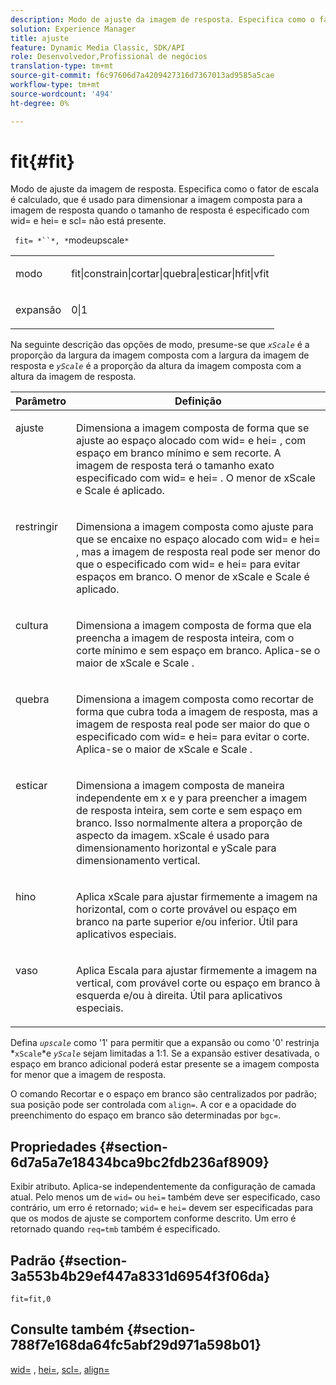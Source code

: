 ```yaml
---
description: Modo de ajuste da imagem de resposta. Especifica como o fator de escala é calculado, que é usado para dimensionar a imagem composta para a imagem de resposta quando o tamanho de resposta é especificado com wid= e hei= e scl= não está presente.
solution: Experience Manager
title: ajuste
feature: Dynamic Media Classic, SDK/API
role: Desenvolvedor,Profissional de negócios
translation-type: tm+mt
source-git-commit: f6c97606d7a4209427316d7367013ad9585a5cae
workflow-type: tm+mt
source-wordcount: '494'
ht-degree: 0%

---
```



# fit{#fit}

Modo de ajuste da imagem de resposta. Especifica como o fator de escala é calculado, que é usado para dimensionar a imagem composta para a imagem de resposta quando o tamanho de resposta é especificado com wid= e hei= e scl= não está presente.

` fit= *``*, *`modeupscale`*`

<table id="simpletable_50FBDC6B7CB2448891DD0F491DEB5ACF"> 
 <tr class="strow"> 
  <td class="stentry"> <p> <span class="codeph"> <span class="varname"> modo  </span> </span> </p> </td> 
  <td class="stentry"> <p> <span class="codeph"> fit|constrain|cortar|quebra|esticar|hfit|vfit  </span> </p> </td> 
 </tr> 
 <tr class="strow"> 
  <td class="stentry"> <p> <span class="codeph"> <span class="varname"> expansão  </span> </span> </p> </td> 
  <td class="stentry"> <p> <span class="codeph"> 0|1  </span> </p> </td> 
 </tr> 
</table>

Na seguinte descrição das opções de modo, presume-se que *`xScale`* é a proporção da largura da imagem composta com a largura da imagem de resposta e *`yScale`* é a proporção da altura da imagem composta com a altura da imagem de resposta.

<table id="table_33408ECA9D164AFAA249F8589060545E"> 
 <thead> 
  <tr> 
   <th colname="col1" class="entry"> Parâmetro </th> 
   <th colname="col2" class="entry"> Definição </th> 
  </tr> 
 </thead>
 <tbody> 
  <tr valign="top"> 
   <td colname="col1"> <p> <span class="codeph"> ajuste  </span> </p> </td> 
   <td colname="col2"> <p>Dimensiona a imagem composta de forma que se ajuste ao espaço alocado com <span class="codeph"> wid= </span> e <span class="codeph"> hei= </span>, com espaço em branco mínimo e sem recorte. A imagem de resposta terá o tamanho exato especificado com <span class="codeph"> wid= </span> e <span class="codeph"> hei= </span>. O menor de <span class="varname"> xScale </span> e <span class="varname"> Scale </span> é aplicado. </p> </td> 
  </tr> 
  <tr valign="top"> 
   <td colname="col1"> <p> <span class="codeph"> restringir  </span> </p> </td> 
   <td colname="col2"> <p>Dimensiona a imagem composta como <span class="codeph"> ajuste </span> para que se encaixe no espaço alocado com <span class="codeph"> wid= </span> e <span class="codeph"> hei= </span>, mas a imagem de resposta real pode ser menor do que o especificado com <span class="codeph"> wid= </span> e <span class="codeph"> hei= </span> para evitar espaços em branco. O menor de <span class="varname"> xScale </span> e <span class="varname"> Scale </span> é aplicado. </p> </td> 
  </tr> 
  <tr valign="top"> 
   <td colname="col1"> <p> <span class="codeph"> cultura  </span> </p> </td> 
   <td colname="col2"> <p>Dimensiona a imagem composta de forma que ela preencha a imagem de resposta inteira, com o corte mínimo e sem espaço em branco. Aplica-se o maior de <span class="varname"> xScale </span> e <span class="varname"> Scale </span>. </p> </td> 
  </tr> 
  <tr valign="top"> 
   <td colname="col1"> <p> <span class="codeph"> quebra  </span> </p> </td> 
   <td colname="col2"> <p>Dimensiona a imagem composta como <span class="codeph"> recortar </span> de forma que cubra toda a imagem de resposta, mas a imagem de resposta real pode ser maior do que o especificado com <span class="codeph"> wid= </span> e <span class="codeph"> hei= </span> para evitar o corte. Aplica-se o maior de <span class="varname"> xScale </span> e <span class="varname"> Scale </span>. </p> </td> 
  </tr> 
  <tr valign="top"> 
   <td colname="col1"> <p> <span class="codeph"> esticar  </span> </p> </td> 
   <td colname="col2"> <p>Dimensiona a imagem composta de maneira independente em x e y para preencher a imagem de resposta inteira, sem corte e sem espaço em branco. Isso normalmente altera a proporção de aspecto da imagem. <span class="varname"> xScale  </span> é usado para dimensionamento horizontal e  <span class="varname"> yScale  </span> para dimensionamento vertical. </p> </td> 
  </tr> 
  <tr valign="top"> 
   <td colname="col1"> <p> <span class="codeph"> hino  </span> </p> </td> 
   <td colname="col2"> <p>Aplica <span class="varname"> xScale </span> para ajustar firmemente a imagem na horizontal, com o corte provável ou espaço em branco na parte superior e/ou inferior. Útil para aplicativos especiais. </p> </td> 
  </tr> 
  <tr valign="top"> 
   <td colname="col1"> <p> <span class="codeph"> vaso  </span> </p> </td> 
   <td colname="col2"> <p>Aplica <span class="varname"> Escala </span> para ajustar firmemente a imagem na vertical, com provável corte ou espaço em branco à esquerda e/ou à direita. Útil para aplicativos especiais. </p> </td> 
  </tr> 
 </tbody> 
</table>

Defina *`upscale`* como &#39;1&#39; para permitir que a expansão ou como &#39;0&#39; restrinja *`xScale`*e *`yScale`* sejam limitadas a 1:1. Se a expansão estiver desativada, o espaço em branco adicional poderá estar presente se a imagem composta for menor que a imagem de resposta.

O comando Recortar e o espaço em branco são centralizados por padrão; sua posição pode ser controlada com `align=`. A cor e a opacidade do preenchimento do espaço em branco são determinadas por `bgc=`.

## Propriedades {#section-6d7a5a7e18434bca9bc2fdb236af8909}

Exibir atributo. Aplica-se independentemente da configuração de camada atual. Pelo menos um de `wid=` ou `hei=` também deve ser especificado, caso contrário, um erro é retornado; `wid=` e `hei=` devem ser especificadas para que os modos de ajuste se comportem conforme descrito. Um erro é retornado quando `req=tmb` também é especificado.

## Padrão {#section-3a553b4b29ef447a8331d6954f3f06da}

`fit=fit,0`

## Consulte também {#section-788f7e168da64fc5abf29d971a598b01}

[wid=](../../../../../is-api/http-ref/image-serving-api-ref/c-http-protocol-reference/c-command-reference/r-is-http-wid.md#reference-bfeadcb67bf4485f851eb21345527e47) ,  [hei=](../../../../../is-api/http-ref/image-serving-api-ref/c-http-protocol-reference/c-command-reference/r-is-http-hei.md#reference-6d6f556ccc0e4b98a815e8a5c1944a96),  [scl=](../../../../../is-api/http-ref/image-serving-api-ref/c-http-protocol-reference/c-command-reference/r-scl.md#reference-b2a74e493d0d407e98fe350551ba3fcc),  [align=](../../../../../is-api/http-ref/image-serving-api-ref/c-http-protocol-reference/c-command-reference/r-align.md#reference-b7d6b87c75124d78884f916dd6544bc7)
